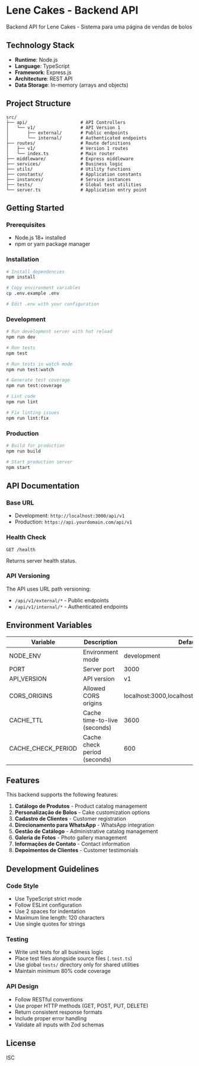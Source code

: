 # Lene Cakes - Backend API

Backend API for Lene Cakes - Sistema para uma página de vendas de bolos

## Technology Stack

- **Runtime**: Node.js
- **Language**: TypeScript
- **Framework**: Express.js
- **Architecture**: REST API
- **Data Storage**: In-memory (arrays and objects)

## Project Structure

```
src/
├── api/                    # API Controllers
│   └── v1/                 # API Version 1
│       ├── external/       # Public endpoints
│       └── internal/       # Authenticated endpoints
├── routes/                 # Route definitions
│   ├── v1/                 # Version 1 routes
│   └── index.ts            # Main router
├── middleware/             # Express middleware
├── services/               # Business logic
├── utils/                  # Utility functions
├── constants/              # Application constants
├── instances/              # Service instances
├── tests/                  # Global test utilities
└── server.ts               # Application entry point
```

## Getting Started

### Prerequisites

- Node.js 18+ installed
- npm or yarn package manager

### Installation

```bash
# Install dependencies
npm install

# Copy environment variables
cp .env.example .env

# Edit .env with your configuration
```

### Development

```bash
# Run development server with hot reload
npm run dev

# Run tests
npm test

# Run tests in watch mode
npm run test:watch

# Generate test coverage
npm run test:coverage

# Lint code
npm run lint

# Fix linting issues
npm run lint:fix
```

### Production

```bash
# Build for production
npm run build

# Start production server
npm start
```

## API Documentation

### Base URL

- Development: `http://localhost:3000/api/v1`
- Production: `https://api.yourdomain.com/api/v1`

### Health Check

```
GET /health
```

Returns server health status.

### API Versioning

The API uses URL path versioning:
- `/api/v1/external/*` - Public endpoints
- `/api/v1/internal/*` - Authenticated endpoints

## Environment Variables

| Variable | Description | Default |
|----------|-------------|----------|
| NODE_ENV | Environment mode | development |
| PORT | Server port | 3000 |
| API_VERSION | API version | v1 |
| CORS_ORIGINS | Allowed CORS origins | localhost:3000,localhost:3001,localhost:5173 |
| CACHE_TTL | Cache time-to-live (seconds) | 3600 |
| CACHE_CHECK_PERIOD | Cache check period (seconds) | 600 |

## Features

This backend supports the following features:

1. **Catálogo de Produtos** - Product catalog management
2. **Personalização de Bolos** - Cake customization options
3. **Cadastro de Clientes** - Customer registration
4. **Direcionamento para WhatsApp** - WhatsApp integration
5. **Gestão de Catálogo** - Administrative catalog management
6. **Galeria de Fotos** - Photo gallery management
7. **Informações de Contato** - Contact information
8. **Depoimentos de Clientes** - Customer testimonials

## Development Guidelines

### Code Style

- Use TypeScript strict mode
- Follow ESLint configuration
- Use 2 spaces for indentation
- Maximum line length: 120 characters
- Use single quotes for strings

### Testing

- Write unit tests for all business logic
- Place test files alongside source files (`.test.ts`)
- Use global `tests/` directory only for shared utilities
- Maintain minimum 80% code coverage

### API Design

- Follow RESTful conventions
- Use proper HTTP methods (GET, POST, PUT, DELETE)
- Return consistent response formats
- Include proper error handling
- Validate all inputs with Zod schemas

## License

ISC
